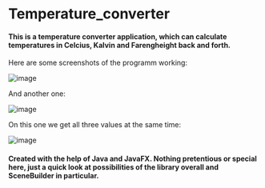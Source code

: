 # Temperature_converter
#### This is a temperature converter application, which can calculate temperatures in Celcius, Kalvin and Farengheight back and forth. 
Here are some screenshots of the programm working: 

![image](https://user-images.githubusercontent.com/106056121/209562168-4fcc448b-055e-4ed9-aba9-cd313fdf4782.png) 

And another one:

![image](https://user-images.githubusercontent.com/106056121/209562197-e94f453e-8f41-4c8d-ab8b-daecc56ef95e.png) 


On this one we get all three values at the same time:

![image](https://user-images.githubusercontent.com/106056121/209562595-9f445a16-4d27-4f1e-afd9-5e428ff22bae.png)


#### Created with the help of Java and JavaFX. Nothing pretentious or special here, just a quick look at possibilities of the library overall and SceneBuilder in particular.

